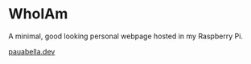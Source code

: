 # WhoIAm
A minimal, good looking personal webpage hosted in my Raspberry Pi.

[pauabella.dev](https://pauabella.dev "Take a look")
